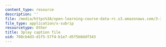 ```yaml
---
content_type: resource
description: ''
file: /media/https%3A/open-learning-course-data-rc.s3.amazonaws.com/3-320-atomistic-computer-modeling-of-materials-sma-5107-spring-2005/708cb4d3d1f557f4b1e7d5f5b8ddf343_kHdqdTe7G44.vtt
file_type: application/x-subrip
resourcetype: Other
title: 3play caption file
uid: 708cb4d3-d1f5-57f4-b1e7-d5f5b8ddf343
---
```

